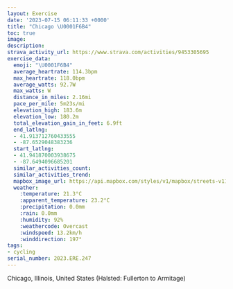 ```yaml
---
layout: Exercise
date: '2023-07-15 06:11:33 +0000'
title: "Chicago \U0001F6B4"
toc: true
image:
description:
strava_activity_url: https://www.strava.com/activities/9453305695
exercise_data:
  emoji: "\U0001F6B4"
  average_heartrate: 114.3bpm
  max_heartrate: 118.0bpm
  average_watts: 92.7W
  max_watts: W
  distance_in_miles: 2.16mi
  pace_per_mile: 5m23s/mi
  elevation_high: 183.6m
  elevation_low: 180.2m
  total_elevation_gain_in_feet: 6.9ft
  end_latlng:
  - 41.913712760433555
  - -87.6529048383236
  start_latlng:
  - 41.941870003938675
  - -87.6494096685201
  similar_activities_count:
  similar_activities_trend:
  mapbox_image_url: https://api.mapbox.com/styles/v1/mapbox/streets-v11/static/path-5+787af2-1.0(gr~~Fr_~uO%60CAr%40%40TEv%40ElDE%7CAF%60FOjCAbBEvUUfEIxDCjEIhA%3FlBIt%40%40pBCz%40%3FvGEzDGnBIbCApCG%7CEAhAEtMMvC%3Fj%40DHN%40f%40%3FvDBbEBRDHJBhCItHKrCGbEAl%40BJFBF),pin-s-s+e5b22e(-87.64938,41.941),pin-s-f+89ae00(-87.65096,41.91382000000002)/auto/800x800?access_token=pk.eyJ1Ijoiam9zaGJlY2ttYW4iLCJhIjoiY205eWR2aDd1MWZ6djJrbXc4a3M0bWZleiJ9.XiG9OWkNcZk2QzjJbxLB4A
  weather:
    :temperature: 21.3°C
    :apparent_temperature: 23.2°C
    :precipitation: 0.0mm
    :rain: 0.0mm
    :humidity: 92%
    :weathercode: Overcast
    :windspeed: 13.2km/h
    :winddirection: 197°
tags:
- cycling
serial_number: 2023.ERE.247
---
```

Chicago, Illinois, United States (Halsted: Fullerton to Armitage)
